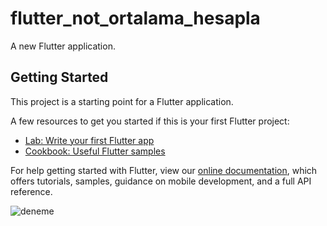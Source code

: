 # flutter_not_ortalama_hesapla

A new Flutter application.

## Getting Started

This project is a starting point for a Flutter application.

A few resources to get you started if this is your first Flutter project:

- [Lab: Write your first Flutter app](https://flutter.dev/docs/get-started/codelab)
- [Cookbook: Useful Flutter samples](https://flutter.dev/docs/cookbook)

For help getting started with Flutter, view our
[online documentation](https://flutter.dev/docs), which offers tutorials,
samples, guidance on mobile development, and a full API reference.

![deneme](https://user-images.githubusercontent.com/44492571/107893143-87ad4d00-6f3a-11eb-942f-25b862fd05f0.jpg)


